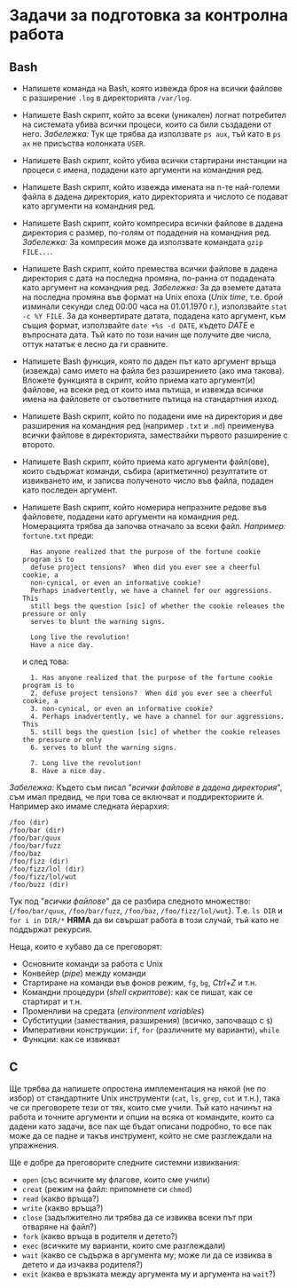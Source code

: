 # Задачи за подготовка за контролна работа

## Bash

* Напишете команда на Bash, която извежда броя на всички файлове с разширение `.log` в директорията `/var/log`.
* Напишете Bash скрипт, който за всеки (уникален) логнат потребител на системата убива всички процеси, които са били създадени от него.
  *Забележка:* Тук ще трябва да използвате `ps aux`, тъй като в `ps ax` не присъства колонката `USER`.
* Напишете Bash скрипт, който убива всички стартирани инстанции на процеси с имена, подадени като аргументи на командния ред.
* Напишете Bash скрипт, който извежда имената на n-те най-големи файла в дадена директория, като директорията и числото се подават като аргументи на командния ред.
* Напишете Bash скрипт, който компресира всички файлове в дадена директория с размер, по-голям от подадения на командния ред.
  *Забележка:* За компресия може да използвате командата `gzip FILE...`.
* Напишете Bash скрипт, който премества всички файлове в дадена директория с дата на последна промяна, по-ранна от подадената като аргумент на командния ред.
  *Забележка:* За да вземете датата на последна промяна във формат на Unix епоха (*Unix time*, т.е. брой изминали секунди след 00:00 часа на 01.01.1970 г.), използвайте `stat -c %Y FILE`.  За да конвертирате датата, подадена като аргумент, към същия формат, използвайте `date +%s -d DATE`, където *DATE* е въпросната дата.  Тъй като по този начин ще получите две числа, оттук нататък е лесно да ги сравните.
* Напишете Bash функция, която по даден път като аргумент връща (извежда) само името на файла без разширението (ако има такова).  Вложете функцията в скрипт, който приема като аргумент(и) файлове, на всеки ред от които има пътища, и извежда всички имена на файловете от съответните пътища на стандартния изход.
* Напишете Bash скрипт, който по подадени име на директория и две разширения на командния ред (например `.txt` и `.md`) преименува всички файлове в директорията, замествайки първото разширение с второто.
* Напишете Bash скрипт, който приема като аргументи файл(ове), които съдържат команди, събира (аритметично) резултатите от извикването им, и записва полученото число във файла, подаден като последен аргумент.
* Напишете Bash скрипт, който номерира непразните редове във файловете, подадени като аргументи на командния ред.  Номерацията трябва да започва отначало за всеки файл.
  *Например:* `fortune.txt` преди:

		Has anyone realized that the purpose of the fortune cookie program is to
        defuse project tensions?  When did you ever see a cheerful cookie, a
        non-cynical, or even an informative cookie?
        Perhaps inadvertently, we have a channel for our aggressions.  This
        still begs the question [sic] of whether the cookie releases the pressure or only
        serves to blunt the warning signs.

        Long live the revolution!
        Have a nice day.

  и след това:

		1. Has anyone realized that the purpose of the fortune cookie program is to
        2. defuse project tensions?  When did you ever see a cheerful cookie, a
        3. non-cynical, or even an informative cookie?
        4. Perhaps inadvertently, we have a channel for our aggressions.  This
        5. still begs the question [sic] of whether the cookie releases the pressure or only
        6. serves to blunt the warning signs.

        7. Long live the revolution!
        8. Have a nice day.

*Забележка:* Където съм писал "*всички файлове в дадена директория*", съм имал предвид, че при това се включват и поддиректориите ѝ.  Например ако имаме следната йерархия:

	/foo (dir)
    /foo/bar (dir)
    /foo/bar/quux
    /foo/bar/fuzz
    /foo/baz
    /foo/fizz (dir)
    /foo/fizz/lol (dir)
    /foo/fizz/lol/wut
    /foo/buzz (dir)

Тук под "*всички файлове*" да се разбира следното множество: {`/foo/bar/quux`, `/foo/bar/fuzz`, `/foo/baz`, `/foo/fizz/lol/wut`}.
Т.е. `ls DIR` и `for i in DIR/*` **НЯМА** да ви свършат работа в този случай, тъй като не поддържат рекурсия.

Неща, които е хубаво да се преговорят:
* Основните команди за работа с Unix
* Конвейер (*pipe*) между команди
* Стартиране на команди във фонов режим, `fg`, `bg`, *Ctrl+Z* и т.н.
* Командни процедури (*shell скриптове*): как се пишат, как се стартират и т.н.
* Променливи на средата (*environment variables*)
* Субституции (замествания, разширения) (всичко, започващо с `$`)
* Императивни конструкции: `if`, `for` (различните му варианти), `while`
* Функции: как се извикват

## C

Ще трябва да напишете опростена имплементация на някой (не по избор) от стандартните Unix инструменти (`cat`, `ls`, `grep`, `cut` и т.н.), така че си преговорете тези от тях, които сме учили.  Тъй като начинът на работа и точните аргументи и опции на всяка от командите, които са дадени като задачи, все пак ще бъдат описани подробно, то все пак може да се падне и такъв инструмент, който не сме разглеждали на упражнения.

Ще е добре да преговорите следните системни извиквания:
* `open` (със всичките му флагове, които сме учили)
* `creat` (режим на файл: припомнете си `chmod`)
* `read` (какво връща?)
* `write` (какво връща?)
* `close` (задължително ли трябва да се извиква всеки път при отваряне на файл?)
* `fork` (какво връща в родителя и детето?)
* `exec` (всичките му варианти, които сме разглеждали)
* `wait` (какво се съдържа в аргумента му; може ли да се извиква в детето и да изчаква родителя?)
* `exit` (каква е връзката между аргумента му и аргумента на `wait`?)